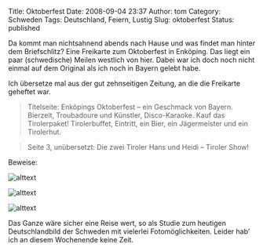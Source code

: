 Title: Oktoberfest
Date: 2008-09-04 23:37
Author: tom
Category: Schweden
Tags: Deutschland, Feiern, Lustig
Slug: oktoberfest
Status: published

Da kommt man nichtsahnend abends nach Hause und was findet man hinter
dem Briefschlitz? Eine Freikarte zum Oktoberfest in Enköping. Das liegt
ein paar (schwedische) Meilen westlich von hier. Dabei war ich doch noch
nicht einmal auf dem Original als ich noch in Bayern gelebt habe.

Ich übersetze mal aus der gut zehnseitigen Zeitung, an die die Freikarte
geheftet war.

> Titelseite: Enköpings Oktoberfest – ein Geschmack von Bayern.
> Bierzelt, Troubadoure und Künstler, Disco-Karaoke. Kauf das
> Tirolerpaket! Tirolerbuffet, Eintritt, ein Bier, ein Jägermeister und
> ein Tirolerhut.

> Seite 3, unübersetzt: Die zwei Tiroler Hans und Heidi – Tiroler Show!

Beweise: <!--more nach dem Klick &raquo;-->

![alttext](http://www.fiket.de/pic/enkopokt_1.jpg)

![alttext](http://www.fiket.de/pic/enkopokt_2.jpg)

![alttext](http://www.fiket.de/pic/enkopokt_3.jpg)

Das Ganze wäre sicher eine Reise wert, so als Studie zum heutigen
Deutschlandbild der Schweden mit vielerlei Fotomöglichkeiten. Leider
hab’ ich an diesem Wochenende keine Zeit.

